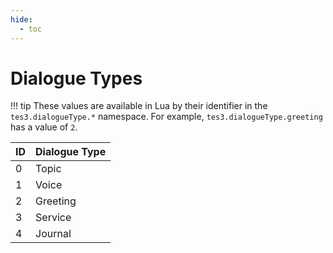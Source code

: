 ```yaml
---
hide:
  - toc
---
```


# Dialogue Types

!!! tip
	These values are available in Lua by their identifier in the `tes3.dialogueType.*` namespace. For example, `tes3.dialogueType.greeting` has a value of `2`.

ID | Dialogue Type
-- | -----------------
0  | Topic
1  | Voice
2  | Greeting
3  | Service
4  | Journal
